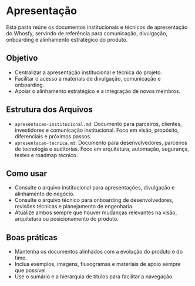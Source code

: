 # Apresentação

Esta pasta reúne os documentos institucionais e técnicos de apresentação do Whosfy, servindo de referência para comunicação, divulgação, onboarding e alinhamento estratégico do produto.

## Objetivo
- Centralizar a apresentação institucional e técnica do projeto.
- Facilitar o acesso a materiais de divulgação, comunicação e onboarding.
- Apoiar o alinhamento estratégico e a integração de novos membros.

## Estrutura dos Arquivos

- `apresentacao-institucional.md`: Documento para parceiros, clientes, investidores e comunicação institucional. Foco em visão, propósito, diferenciais e próximos passos.
- `apresentacao-tecnica.md`: Documento para desenvolvedores, parceiros de tecnologia e auditorias. Foco em arquitetura, automação, segurança, testes e roadmap técnico.

## Como usar

- Consulte o arquivo institucional para apresentações, divulgação e alinhamento de negócio.
- Consulte o arquivo técnico para onboarding de desenvolvedores, revisões técnicas e planejamento de engenharia.
- Atualize ambos sempre que houver mudanças relevantes na visão, arquitetura ou posicionamento do produto.

## Boas práticas

- Mantenha os documentos alinhados com a evolução do produto e do time.
- Inclua exemplos, imagens, fluxogramas e materiais de apoio sempre que possível.
- Use o sumário e a hierarquia de títulos para facilitar a navegação. 